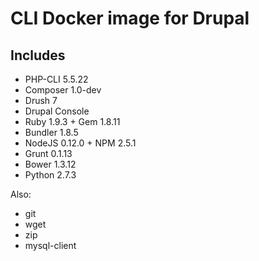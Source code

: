 # CLI Docker image for Drupal

## Includes

- PHP-CLI 5.5.22
- Composer 1.0-dev
- Drush 7
- Drupal Console
- Ruby 1.9.3 + Gem 1.8.11
- Bundler 1.8.5
- NodeJS 0.12.0 + NPM 2.5.1
- Grunt 0.1.13
- Bower 1.3.12
- Python 2.7.3

Also:

- git
- wget
- zip
- mysql-client
